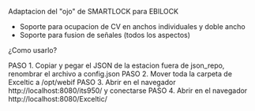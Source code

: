 Adaptacion del "ojo" de SMARTLOCK para EBILOCK
- Soporte para ocupacion de CV en anchos individuales y doble ancho
- Soporte para fusion de señales (todos los aspectos)

¿Como usarlo?

PASO 1. Copiar y pegar el JSON de la estacion fuera de json_repo, renombrar el archivo a config.json
PASO 2. Mover toda la carpeta de Exceltic a /opt/webif
PASO 3. Abrir en el navegador http://localhost:8080/its950/ y conectarse
PASO 4. Abrir en el navegador http://localhost:8080/Exceltic/
